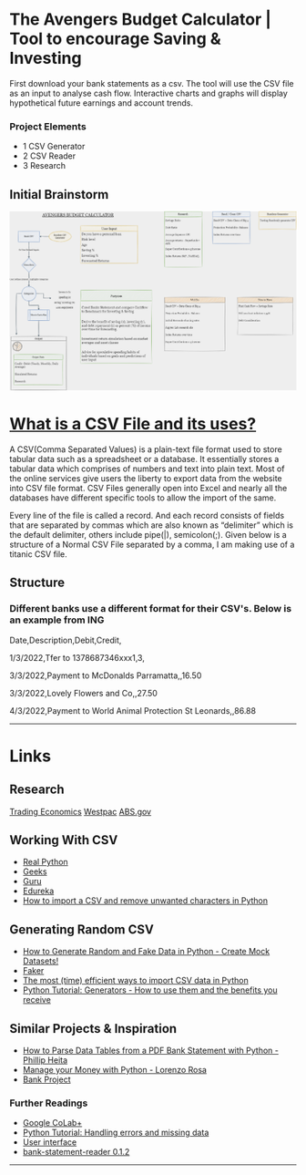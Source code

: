 # The Avengers Budget Calculator | Tool to encourage Saving & Investing

First download your bank statements as a csv. The tool will use the CSV file as an input to analyse cash flow. Interactive charts and graphs will display hypothetical future earnings and account trends.

### Project Elements
- 1 CSV Generator
- 2 CSV Reader
- 3 Research


## Initial Brainstorm

![Brainstorm](/Resources/Avenger_Budget_Calculator_1.png)


# [What is a CSV File and its uses?](https://www.edureka.co/blog/python-csv-files/)


A CSV(Comma Separated Values) is a plain-text file format used to store tabular data such as a spreadsheet or a database. It essentially stores a tabular data which comprises of numbers and text into plain text. Most of the online services give users the liberty to export data from the website into CSV file format. CSV Files generally open into Excel and nearly all the databases have different specific tools to allow the import of the same.

Every line of the file is called a record. And each record consists of fields that are separated by commas which are also known as “delimiter” which is the default delimiter, others include pipe(|), semicolon(;). Given below is a structure of a Normal CSV File separated by a comma, I am making use of a titanic CSV file.

## Structure
### Different banks use a different format for their CSV's. Below is an example from ING



Date,Description,Debit,Credit,

1/3/2022,Tfer to 1378687346xxx1,3,

3/3/2022,Payment to McDonalds Parramatta,,16.50 

3/3/2022,Lovely Flowers and Co,,27.50 

4/3/2022,Payment to World Animal Protection St Leonards,,86.88 




---


# Links 


## Research


[Trading Economics](https://tradingeconomics.com/australia/personal-savings#:~:text=Personal%20Savings%20in%20Australia%20averaged,the%20second%20quarter%20of%202006.)
[Westpac](https://www.westpac.com.au/personal-banking/solutions/budgeting-and-savings/savings/savings-by-age/)
[ABS.gov](https://www.abs.gov.au/statistics/economy/national-accounts/australian-national-accounts-national-income-expenditure-and-product/latest-release)


## Working With CSV


- [Real Python](https://realpython.com/python-csv/)
- [Geeks](https://www.geeksforgeeks.org/working-csv-files-python/)
- [Guru](https://www.guru99.com/python-csv.html)
- [Edureka](https://www.edureka.co/blog/python-csv-files/)
- [How to import a CSV and remove unwanted characters in Python](https://www.youtube.com/watch?v=vL_TFRFs3Ps)

## Generating Random CSV


- [How to Generate Random and Fake Data in Python - Create Mock Datasets!](https://www.youtube.com/watch?v=jSBjRur5dc8)
- [Faker](https://faker.readthedocs.io/en/master/index.html)
- [The most (time) efficient ways to import CSV data in Python](https://medium.com/casual-inference/the-most-time-efficient-ways-to-import-csv-data-in-python-cc159b44063d)
- [Python Tutorial: Generators - How to use them and the benefits you receive](https://www.youtube.com/watch?v=bD05uGo_sVI)


## Similar Projects & Inspiration

- [How to Parse Data Tables from a PDF Bank Statement with Python - Phillip Heita]('https://medium.com/python-in-plain-english/how-to-parse-data-tables-from-a-pdf-bank-statement-with-python-ebc3b8dd8990')
- [Manage your Money with Python - Lorenzo Rosa](https://towardsdatascience.com/manage-your-money-with-python-707579202203)
- [Bank Project](https://projectworlds.in/tag/bank-management-system-project-in-python-using-csv/)


### Further Readings

- [Google CoLab](https://colab.research.google.com/)[+](https://www.youtube.com/watch?v=uEFsQkhrAOA)
- [Python Tutorial: Handling errors and missing data](https://www.youtube.com/watch?v=ieUHQzSrpUI)
- [User interface](https://pypi.org/project/PyQt6/)
- [bank-statement-reader 0.1.2](https://pypi.org/project/bank-statement-reader/)

---